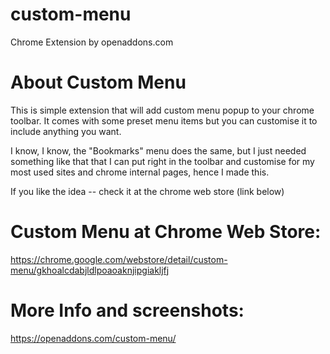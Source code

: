 # custom-menu

Chrome Extension by openaddons.com

# About Custom Menu

This is simple extension that will add custom menu popup to your chrome toolbar. It comes with some preset menu items but you can customise it to include anything you want.

I know, I know, the "Bookmarks" menu does the same, but I just needed something like that that I can put right in the toolbar and customise for my most used sites and chrome internal pages, hence I made this.

If you like the idea -- check it at the chrome web store (link below)

# Custom Menu at Chrome Web Store:

https://chrome.google.com/webstore/detail/custom-menu/gkhoalcdabjldlpoaoaknjipgiakljfj

# More Info and screenshots:

https://openaddons.com/custom-menu/
